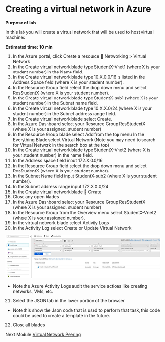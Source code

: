 # Creating a virtual network in Azure

**Purpose of lab**
  
In this lab you will create a virtual network that will be used to host virtual machines

**Estimated time: 10 min**

1. In the Azure portal, click Create a resource  Networking > Virtual Network
2. In the Create virtual network blade type StudentX-Vnet1 (where X is your student number) in the Name field.
3. In the Create virtual network blade type 10.X.0.0/16 is listed in the Address Space field (where X is your student number).
4. In the Resource Group field select the drop down menu and select ResStudentX (where X is your student number).
5. In the Create virtual network blade type StudentX-sub1 (where X is your student number) in the Subnet name field.
6. In the Create virtual network blade type 10.X.X.0/24 (where X is your student number) in the Subnet address range field.
7. In the Create virtual network blade select Create.
8. In the Azure Dashboard select your Resource Group ResStudentX (where X is your assigned. student number)
9. In the Resource Group blade select Add from the top menu In the Everything Blade select Virtual Network (Note you may need to search for Virtual Network in the search box at the top)
10. In the Create virtual network blade type StudentX-Vnet2 (where X is your student number) in the name field.
11. In the Address space field input 172.X.0.0/16
12. In the Resource Group field select the drop down menu and select ResStudentX (where X is your student number).
13. In the Subnet Name field input StudentX-sub2 (where X is your student number).
14. In the Subnet address range input 172.X.X.0/24
15. In the Create virtual network blade  Create
16. Close any open blades
17. In the Azure Dashboard select your Resource Group ResStudentX (where X is your assigned. student number)
18. In the Resource Group from the Overview menu select StudentX-Vnet2 (where X is your assigned number).
19. In the virtual network blade select Activity Logs
20. In the Activity Log select Create or Update Virtual Network

![alt text](/Images/azureactivitylogs.png "Azure Activity Logs")

* Note the Azure Activity Logs audit the service actions like creating networks, VMs, etc.

21. Select the JSON tab in the lower portion of the browser

* Note this show the Json code that is used to perform that task, this code could be used to create a template in the future.

22. Close all blades


Next Module [Virtual Network Peering](networkpeering.md)